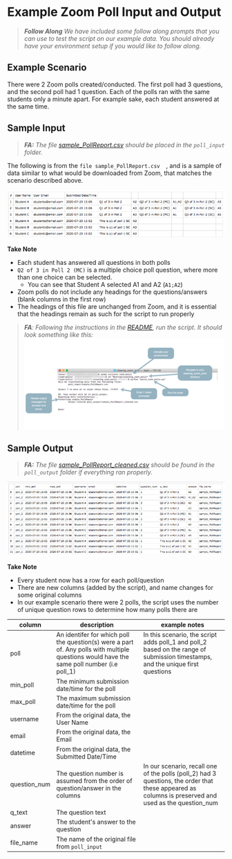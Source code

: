 # Example Zoom Poll Input and Output


> ***Follow Along** We have included some follow along prompts that you can use to test the script on our example data. You should already have your environment setup if you would like to follow along.* 

## Example Scenario
There were 2 Zoom polls created/conducted. The first poll had 3 questions, and the second poll had 1 question. Each of the polls ran with the same students only a minute apart. For example sake, each student answered at the same time. 

## Sample Input

> ***FA:** The file [sample_PollReport.csv](example/sample_PollReport.csv) should be placed in the `poll_input` folder.*

The following is from the `file sample_PollReport.csv  `, and is a sample of data similar to what would be downloaded from Zoom, that matches the scenario described above. 

![](example/imgs/sample_PollReport.png)

**Take Note**
- Each student has answered all questions in both polls
- `Q2 of 3 in Poll 2 (MC)` is a multiple choice poll question, where more than one choice can be selected. 
  - You can see that Student A selected A1 and A2 (`A1;A2`)
- Zoom polls do not include any headings for the questions/answers (blank columns in the first row)
- The headings of this file are unchanged from Zoom, and it is essential that the headings remain as such for the script to run properly

> ***FA**: Following the instructions in the [README](https://github.com/saud-learning-services/cleaning-zoom-polls#running-the-script), run the script. It should look something like this:*
> ![](example/imgs/example_terminal.png)

## Sample Output

> ***FA:** The file [sample_PollReport_cleaned.csv](example/sample_PollReport_cleaned.csv) should be found in the `poll_output` folder if everything ran properly.*

![](example/imgs/sample_PollReport_cleaned.png)

**Take Note**
- Every student now has a row for each poll/question
- There are new columns (added by the script), and name changes for some original columns
- In our example scenario there were 2 polls, the script uses the number of unique question rows to determine how many polls there are


column | description | example notes
---------|---------- |---------- 
 poll | An identifer for which poll the question(s) were a part of. Any polls with multiple questions would have the same poll number (i.e poll_1) | In this scenario, the script adds poll_1 and poll_2 based on the range of submission timestamps, and the unique first questions
 min_poll | The minimum submission date/time for the poll
 max_poll | The maximum submission date/time for the poll 
 username | From the original data, the User Name
 email | From the original data, the Email
 datetime | From the original data, the Submitted Date/Time
 question_num | The question number is assumed from the order of question/answer in the columns | In our scenario, recall one of the polls (poll_2) had 3 questions, the order that these appeared as columns is preserved and used as the question_num
 q_text | The question text
 answer | The student's answer to the question
 file_name | The name of the original file from `poll_input`

